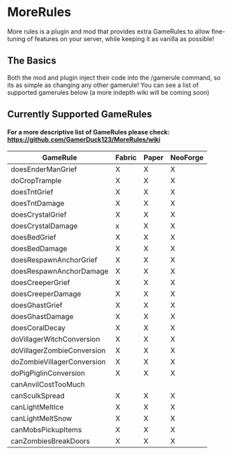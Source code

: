 # MoreRules

More rules is a plugin and mod that provides extra GameRules to allow fine-tuning of features on your server, while keeping it as vanilla as possible!

## The Basics

Both the mod and plugin inject their code into the /gamerule command, so its as simple as changing any other gamerule! You can see a list of supported gamerules below (a more indepth wiki will be coming soon)

## Currently Supported GameRules

#### For a more descriptive list of GameRules please check: https://github.com/GamerDuck123/MoreRules/wiki

| GameRule                   | Fabric | Paper | NeoForge |
|----------------------------|--------|-------|----------|
| doesEnderManGrief          | X      | X     | X        |
| doCropTrample              | X      | X     | X        |
| doesTntGrief               | X      | X     | X        |.
| doesTntDamage              | X      | X     | X        |
| doesCrystalGrief           | X      | X     | X        |
| doesCrystalDamage          | x      | X     | X        |
| doesBedGrief               | X      | X     | X        |
| doesBedDamage              | X      | X     | X        |
| doesRespawnAnchorGrief     | X      | X     | X        |
| doesRespawnAnchorDamage    | X      | X     | X        |
| doesCreeperGrief           | X      | X     | X        |
| doesCreeperDamage          | X      | X     | X        |
| doesGhastGrief             | X      | X     | X        |
| doesGhastDamage            | X      | X     | X        |
| doesCoralDecay             | X      | X     | X        |
| doVillagerWitchConversion  | X      | X     | X        |
| doVillagerZombieConversion | X      | X     | X        |
| doZombieVillagerConversion | X      | X     | X        |
| doPigPiglinConversion      | X      | X     | X        |
| canAnvilCostTooMuch        |        |       |          |
| canSculkSpread             | X      | X     | X        |
| canLightMeltIce            | X      | X     | X        |
| canLightMeltSnow           | X      | X     | X        |
| canMobsPickupItems         | X      | X     | X        |
| canZombiesBreakDoors       | X      | X     | X        |